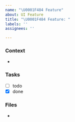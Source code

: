 ```yaml
---
name: "\U0001F484 Feature"
about: UI Feature
title: "\U0001F484 Feature: "
labels: ''
assignees: ''

---
```


### Context
 - 

### Tasks
- [ ] todo
- [x] done

### Files
 -
